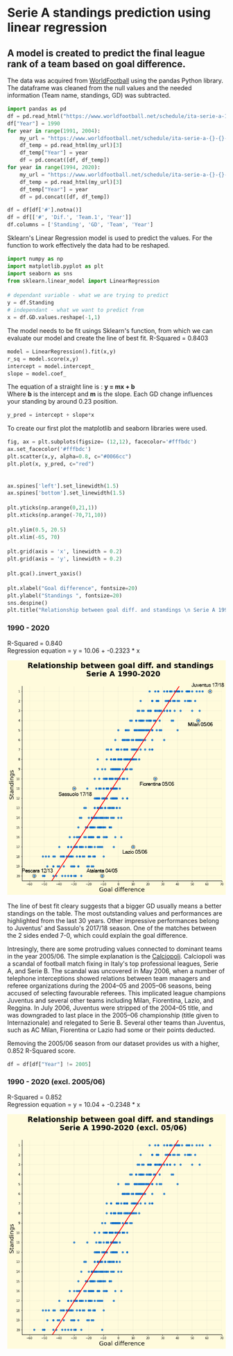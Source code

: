 # Serie A standings prediction using linear regression

## A model is created to predict the final league rank of a team based on goal difference.  
The data was acquired from [WorldFootball](https://www.worldfootball.net/schedule/ita-serie-a-2019-2020-spieltag/38/) using the pandas Python library. The dataframe was cleaned from the null values and the needed information (Team name, standings, GD) was subtracted. 
```Python
import pandas as pd
df = pd.read_html("https://www.worldfootball.net/schedule/ita-serie-a-1990-1991-spieltag/34/")[3]
df["Year"] = 1990
for year in range(1991, 2004):
    my_url = "https://www.worldfootball.net/schedule/ita-serie-a-{}-{}-spieltag/34/".format(year, year+1)
    df_temp = pd.read_html(my_url)[3]
    df_temp["Year"] = year
    df = pd.concat([df, df_temp])
for year in range(1994, 2020):
    my_url = "https://www.worldfootball.net/schedule/ita-serie-a-{}-{}-spieltag/38/".format(year, year+1)
    df_temp = pd.read_html(my_url)[3]
    df_temp["Year"] = year
    df = pd.concat([df, df_temp])
```
```Python
df = df[df['#'].notna()]
df = df[['#', 'Dif.', 'Team.1', 'Year']]
df.columns = ['Standing', 'GD', 'Team', 'Year']
```

Sklearn's Linear Regression model is used to predict the values. For the function to work effectively the data had to be reshaped.
```Python
import numpy as np
import matplotlib.pyplot as plt
import seaborn as sns
from sklearn.linear_model import LinearRegression

# dependant variable - what we are trying to predict
y = df.Standing
# independant - what we want to predict from
x = df.GD.values.reshape(-1,1)
```
The model needs to be fit usings Sklearn's function, from which we can evaluate our model and create the line of best fit. R-Squared = 0.8403
```Python
model = LinearRegression().fit(x,y)
r_sq = model.score(x,y)
intercept = model.intercept_
slope = model.coef_
```
The equation of a straight line is : **y = mx + b**  
Where **b** is the intercept and **m** is the slope.
Each GD change influences your standing by around 0.23 position.
```Python
y_pred = intercept + slope*x
```

To create our first plot the matplotlib and seaborn libraries were used.
```Python
fig, ax = plt.subplots(figsize= (12,12), facecolor='#fffbdc')
ax.set_facecolor('#fffbdc')
plt.scatter(x,y, alpha=0.8, c="#0066cc")
plt.plot(x, y_pred, c="red")


ax.spines['left'].set_linewidth(1.5)
ax.spines['bottom'].set_linewidth(1.5)

plt.yticks(np.arange(0,21,1))
plt.xticks(np.arange(-70,71,10))

plt.ylim(0.5, 20.5)
plt.xlim(-65, 70)

plt.grid(axis = 'x', linewidth = 0.2)
plt.grid(axis = 'y', linewidth = 0.2)

plt.gca().invert_yaxis()

plt.xlabel("Goal difference", fontsize=20)
plt.ylabel("Standings ", fontsize=20)
sns.despine()
plt.title("Relationship between goal diff. and standings \n Serie A 1990-2020\n",fontdict= { 'fontsize': 24, 'fontweight':'bold'});
```
 
### 1990 - 2020
R-Squared = 0.840  
Regression equation = y = 10.06 + -0.2323 * x

![](regression_with_names.png)

The line of best fit cleary suggests that a bigger GD usually means a better standings on the table. The most outstanding values and performances are highlighted from the last 30 years. Other impressive performances belong to Juventus' and Sassulo's 2017/18 season. One of the matches between the 2 sides ended 7-0, which could explain the goal difference. 

Intresingly, there are some protruding values connected to dominant teams in the year 2005/06. The simple explanation is the [Calciopoli](https://en.wikipedia.org/wiki/Calciopoli). Calciopoli was a scandal of football match fixing in Italy's top professional leagues, Serie A, and Serie B. The scandal was uncovered in May 2006, when a number of telephone interceptions showed relations between team managers and referee organizations during the 2004–05 and 2005–06 seasons, being accused of selecting favourable referees. This implicated league champions Juventus and several other teams including Milan, Fiorentina, Lazio, and Reggina. In July 2006, Juventus were stripped of the 2004–05 title, and was downgraded to last place in the 2005–06 championship (title given to Internazionale) and relegated to Serie B. Several other teams than Juventus, such as AC Milan, Fiorentina  or Lazio had some or their points deducted.  


Removing the 2005/06 season from our dataset provides us with a higher, 0.852 R-Squared score.
```Python
df = df[df["Year"] != 2005]
```

### 1990 - 2020 (excl. 2005/06)
R-Squared = 0.852  
Regression equation = y = 10.04 + -0.2348 * x


![](regression_02.png)
